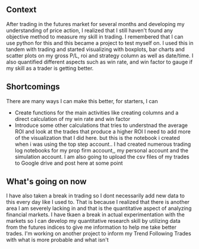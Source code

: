 ## Context
After trading in the futures market for several months and developing my understanding of price action, I realized that I still haven't found any objective method to measure my skill in trading. I remembered that I can use python for this and this became a project to test myself on. I used this in tandem with trading and started visualizing with boxplots, bar charts and scatter plots on my gross P/L, roi and strategy column as well as date/time. I also quantified different aspects such as win rate, and win factor to gauge if my skill as a trader is getting better.
## Shortcomings
There are many ways I can make this better, for starters, I can
* Create functions for the main activities like creating columns and a direct calculation of my win rate and win factor
* Introduce some other calculations that tries to understnad the average ROI and look at the trades that produce a higher ROI
I need to add more of the visualization that I did here. but this is the notebook i created when i was using the top step account.. I had created numerous trading log notebooks for my prop firm account,, my personal account and the simulation account.
I am also going to upload the csv files of my trades to Google drive and post here at some point 
## What's going on now
I have also taken a break in trading so I dont necessarily add new data to this every day like I used to. That is because I realized that there is another area I am severely lacking in and that is the quantitative aspect of analyzing financial markets. I have tkaen a break in actual experimentation with the markets so I can develop my quantitative research skill by utilizing data from the futures indices to give me information to help me take better trades. I'm working on another project to inform my Trend Following Trades with what is more probable and what isn't

